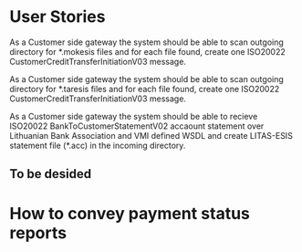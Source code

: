User Stories
============

As a Customer side gateway the system should be able to scan outgoing directory for *.mokesis files and for each file found, create one ISO20022 CustomerCreditTransferInitiationV03 message.

As a Customer side gateway the system should be able to scan outgoing directory for *.taresis files and for each file found, create one ISO20022 CustomerCreditTransferInitiationV03 message.

As a Customer side gateway the system should be able to recieve ISO20022 BankToCustomerStatementV02 accaount statement over Lithuanian Bank Association and VMI defined WSDL and create LITAS-ESIS statement file (*.acc) in the incoming directory.

To be desided
-------------
# How to convey payment status reports

